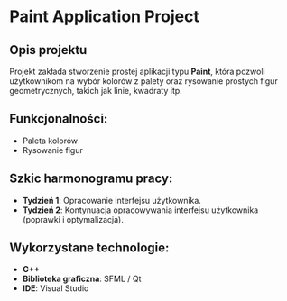 # Paint Application Project

## Opis projektu

Projekt zakłada stworzenie prostej aplikacji typu **Paint**, która pozwoli użytkownikom na wybór kolorów z palety oraz rysowanie prostych figur geometrycznych, takich jak linie, kwadraty itp.

## Funkcjonalności:
- Paleta kolorów
- Rysowanie figur 

## Szkic harmonogramu pracy:

- **Tydzień 1**: Opracowanie interfejsu użytkownika.
- **Tydzień 2**: Kontynuacja opracowywania interfejsu użytkownika (poprawki i optymalizacja).

## Wykorzystane technologie:
- **C++**
- **Biblioteka graficzna**: SFML / Qt
- **IDE**: Visual Studio
